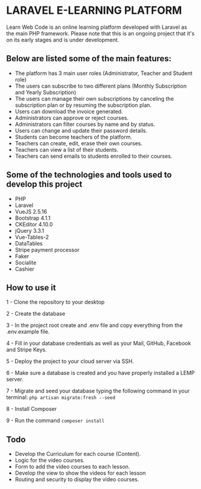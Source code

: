 # LARAVEL E-LEARNING PLATFORM

Learn Web Code is an online learning platform developed with Laravel as the main PHP framework.
Please note that this is an ongoing project that it's on its early stages and is under development.

## Below are listed some of the main features:

- The platform has 3 main user roles (Administrator, Teacher and Student role)
- The users can subscribe to two different plans (Monthly Subscription and Yearly Subscription)
- The users can manage their own subscriptions by canceling the subscription plan or by resuming the subscription plan.
- Users can download the invoice generated.
- Administrators can approve or reject courses.
- Administrators can filter courses by name and by status.
- Users can change and update their password details.
- Students can become teachers of the platform.
- Teachers can create, edit, erase their own courses.
- Teachers can view a list of their students.
- Teachers can send emails to students enrolled to their courses.

## Some of the technologies and tools used to develop this project

- PHP
- Laravel
- VueJS 2.5.16
- Bootstrap 4.1.1
- CKEditor 4.10.0
- jQuery 3.3.1
- Vue-Tables-2
- DataTables
- Stripe payment processor
- Faker
- Socialite
- Cashier

## How to use it

1 - Clone the repository to your desktop

2 - Create the database

3 - In the project root create and .env file and copy everything from the .env.example file.

4 - Fill in your database credentials as well as your Mail, GitHub, Facebook and Stripe Keys.

5 - Deploy the project to your cloud server via SSH.

6 - Make sure a database is created and you have properly installed a LEMP server.

7 - Migrate and seed your database typing the following command in your terminal: `php artisan migrate:fresh --seed`

8 - Install Composer

9 - Run the command `composer install` 



## Todo

- Develop the Curriculum for each course (Content).
- Logic for the video courses. 
- Form to add the video courses to each lesson.
- Develop the view to show the videos for each lesson
- Routing and security to display the video courses.



